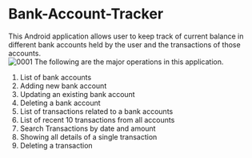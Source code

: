 # Bank-Account-Tracker
This Android application allows user to keep track of current balance in different bank accounts held by the user and the transactions of those accounts.\
![0001](https://user-images.githubusercontent.com/75837374/154626594-3a9e6b62-7178-40be-a59e-becbda103882.jpg)
The following are the major operations in this application. 
1. List of bank accounts
2. Adding new bank account
3. Updating an existing bank account
4. Deleting a bank account
5. List of transactions related to a bank accounts
6. List of recent 10 transactions from all accounts
7. Search Transactions by date and amount
8. Showing all details of a single transaction
9. Deleting a transaction
